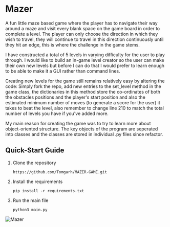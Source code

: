 # Mazer

A fun little maze based game where the player has to navigate their way around a maze and visit every blank space on the game board in order to complete a level. The player can only choose the direction in which they wish to travel, they will continue to travel in this direction continuously until they hit an edge, this is where the challenge in the game stems. 

I have constructed a total of 5 levels in varying difficulty for the user to play through. I would like to build an in-game level creator so the user can make their own new levels but before I can do that I would prefer to learn enough to be able to make it a GUI rather than command lines.

Creating new levels for the game still remains relatively easy by altering the code:
Simply fork the repo,
add new entries to the set_level method in the game class,
the dictionaries in this method store the co-ordinates of both the obstacles positions and the player's start position and also the estimated minimum number of moves (to generate a score for the user) it takes to beat the level, also remember to change line 210 to match the total number of levels you have if you've added more.

My main reason for creating the game was to try to learn more about object-oriented structure. The key objects of the program are seperated into classes and the classes are stored in individual .py files since refactor.

## Quick-Start Guide

1. Clone the repository

    `https://github.com/Tomgarh/MAZER-GAME.git`

3. Install the requirements

    `pip install -r requirements.txt`

4. Run the main file

    `python3 main.py`

![Mazer](https://[github.com/Tomgarh/MAZER-GAME)
